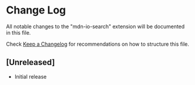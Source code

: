 # Change Log

All notable changes to the "mdn-io-search" extension will be documented in this file.

Check [Keep a Changelog](http://keepachangelog.com/) for recommendations on how to structure this file.

## [Unreleased]

- Initial release
